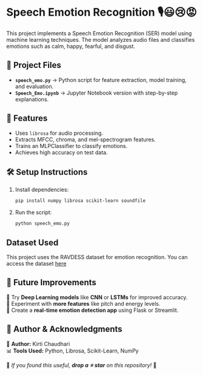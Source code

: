 # Speech Emotion Recognition 🎙️😃😢😡

This project implements a Speech Emotion Recognition (SER) model using machine learning techniques. The model analyzes audio files and classifies emotions such as calm, happy, fearful, and disgust.

## 📂 Project Files
- **`speech_emo.py`**  →  Python script for feature extraction, model training, and evaluation.
- **`Speech_Emo.ipynb`**  →  Jupyter Notebook version with step-by-step explanations.
  
## 🚀 Features
- Uses `librosa` for audio processing.
- Extracts MFCC, chroma, and mel-spectrogram features.
- Trains an MLPClassifier to classify emotions.
- Achieves high accuracy on test data.

## 🛠️ Setup Instructions
1. Install dependencies:
   ```sh
   pip install numpy librosa scikit-learn soundfile
2. Run the script:
    ```sh
   python speech_emo.py

## Dataset Used
This project uses the RAVDESS dataset for emotion recognition.
You can access the dataset [here](https://drive.google.com/drive/folders/1kyExkq3k2nKxz3psAKRFkPOF4tBXqUrB?usp=sharing)

## 📢 Future Improvements  
🔹 Try **Deep Learning models** like **CNN** or **LSTMs** for improved accuracy.  
🔹 Experiment with **more features** like pitch and energy levels.  
🔹 Create a **real-time emotion detection app** using Flask or Streamlit.  

## 👤 Author & Acknowledgments  
🚀 **Author:** Kirti Chaudhari  
📊 **Tools Used:** Python, Librosa, Scikit-Learn, NumPy  

📌 _If you found this useful, **drop a ⭐ star** on this repository!_ 🚀  

